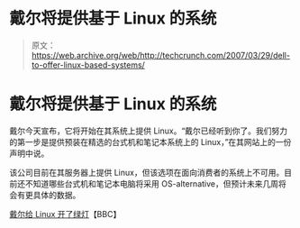 # 戴尔将提供基于 Linux 的系统

> 原文：<https://web.archive.org/web/http://techcrunch.com/2007/03/29/dell-to-offer-linux-based-systems/>

# 戴尔将提供基于 Linux 的系统

戴尔今天宣布，它将开始在其系统上提供 Linux。“戴尔已经听到你了。我们努力的第一步是提供预装在精选的台式机和笔记本系统上的 Linux，”在其网站上的一份声明中说。

该公司目前在其服务器上提供 Linux，但该选项在面向消费者的系统上不可用。目前还不知道哪些台式机和笔记本电脑将采用 OS-alternative，但预计未来几周将会有更具体的数据。

 [戴尔给 Linux 开了绿灯](https://web.archive.org/web/20201021042046/http://news.bbc.co.uk/1/hi/technology/6506027.stm)【BBC】